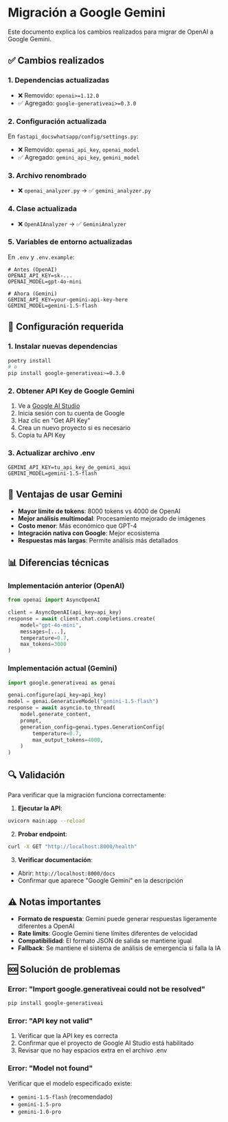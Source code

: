 # Migración a Google Gemini

Este documento explica los cambios realizados para migrar de OpenAI a Google Gemini.

## ✅ Cambios realizados

### 1. Dependencias actualizadas

- ❌ Removido: `openai>=1.12.0`
- ✅ Agregado: `google-generativeai>=0.3.0`

### 2. Configuración actualizada

En `fastapi_docswhatsapp/config/settings.py`:

- ❌ Removido: `openai_api_key`, `openai_model`
- ✅ Agregado: `gemini_api_key`, `gemini_model`

### 3. Archivo renombrado

- ❌ `openai_analyzer.py` → ✅ `gemini_analyzer.py`

### 4. Clase actualizada

- ❌ `OpenAIAnalyzer` → ✅ `GeminiAnalyzer`

### 5. Variables de entorno actualizadas

En `.env` y `.env.example`:

```env
# Antes (OpenAI)
OPENAI_API_KEY=sk-...
OPENAI_MODEL=gpt-4o-mini

# Ahora (Gemini)
GEMINI_API_KEY=your-gemini-api-key-here
GEMINI_MODEL=gemini-1.5-flash
```

## 🔧 Configuración requerida

### 1. Instalar nuevas dependencias

```bash
poetry install
# o
pip install google-generativeai>=0.3.0
```

### 2. Obtener API Key de Google Gemini

1. Ve a [Google AI Studio](https://aistudio.google.com/)
2. Inicia sesión con tu cuenta de Google
3. Haz clic en "Get API Key"
4. Crea un nuevo proyecto si es necesario
5. Copia tu API Key

### 3. Actualizar archivo .env

```env
GEMINI_API_KEY=tu_api_key_de_gemini_aqui
GEMINI_MODEL=gemini-1.5-flash
```

## 🚀 Ventajas de usar Gemini

- **Mayor límite de tokens**: 8000 tokens vs 4000 de OpenAI
- **Mejor análisis multimodal**: Procesamiento mejorado de imágenes
- **Costo menor**: Más económico que GPT-4
- **Integración nativa con Google**: Mejor ecosistema
- **Respuestas más largas**: Permite análisis más detallados

## 📊 Diferencias técnicas

### Implementación anterior (OpenAI)

```python
from openai import AsyncOpenAI

client = AsyncOpenAI(api_key=api_key)
response = await client.chat.completions.create(
    model="gpt-4o-mini",
    messages=[...],
    temperature=0.7,
    max_tokens=3000
)
```

### Implementación actual (Gemini)

```python
import google.generativeai as genai

genai.configure(api_key=api_key)
model = genai.GenerativeModel("gemini-1.5-flash")
response = await asyncio.to_thread(
    model.generate_content,
    prompt,
    generation_config=genai.types.GenerationConfig(
        temperature=0.7,
        max_output_tokens=4000,
    )
)
```

## 🔍 Validación

Para verificar que la migración funciona correctamente:

1. **Ejecutar la API**:

```bash
uvicorn main:app --reload
```

2. **Probar endpoint**:

```bash
curl -X GET "http://localhost:8000/health"
```

3. **Verificar documentación**:

- Abrir: `http://localhost:8000/docs`
- Confirmar que aparece "Google Gemini" en la descripción

## ⚠️ Notas importantes

- **Formato de respuesta**: Gemini puede generar respuestas ligeramente diferentes a OpenAI
- **Rate limits**: Google Gemini tiene límites diferentes de velocidad
- **Compatibilidad**: El formato JSON de salida se mantiene igual
- **Fallback**: Se mantiene el sistema de análisis de emergencia si falla la IA

## 🆘 Solución de problemas

### Error: "Import google.generativeai could not be resolved"

```bash
pip install google-generativeai
```

### Error: "API key not valid"

1. Verificar que la API key es correcta
2. Confirmar que el proyecto de Google AI Studio está habilitado
3. Revisar que no hay espacios extra en el archivo .env

### Error: "Model not found"

Verificar que el modelo especificado existe:

- `gemini-1.5-flash` (recomendado)
- `gemini-1.5-pro`
- `gemini-1.0-pro`
